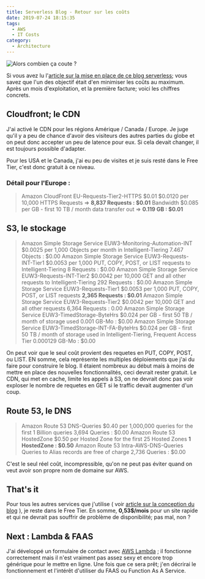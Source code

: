 ```yaml
---
title: Serverless Blog - Retour sur les coûts 
date: 2019-07-24 18:15:35
tags:
  - AWS
  - IT Costs
category:
  - Architecture
---
```

![Alors combien ça coute ?][money] 

Si vous avez lu l'[article sur la mise en place de ce blog serverless][blogserverless]; vous savez que l'un des objectif était d'en minimiser les coûts au maximum. 
Après un mois d'exploitation, et la première facture; voici les chiffres concrets. 
<!-- more -->


## Cloudfront; le CDN 

J'ai activé le CDN pour les régions Amérique / Canada / Europe. Je juge qu'il y a peu de chance d'avoir des visiteurs des autres parties du globe et on peut donc accepter un peu de latence pour eux. Si cela devait changer, il est toujours possible d'adapter. 

Pour les USA et le Canada, j'ai eu peu de visites et je suis resté dans le Free Tier, c'est donc gratuit à ce niveau.  

### Détail pour l'Europe : 

> Amazon CloudFront EU-Requests-Tier2-HTTPS $0.01
> $0.0120 per 10,000 HTTPS Requests => **8,837 Requests : $0.01**
> Bandwidth 
> $0.085 per GB - first 10 TB / month data transfer out => **0.119 GB  : $0.01**



## S3, le stockage

> Amazon Simple Storage Service EUW3-Monitoring-Automation-INT
> $0.0025 per 1,000 Objects per month in Intelligent-Tiering  7.467 Objects : $0.00
> Amazon Simple Storage Service EUW3-Requests-INT-Tier1 
> $0.0053 per 1,000 PUT, COPY, POST, or LIST requests to Intelligent-Tiering 8 Requests : $0.00
> Amazon Simple Storage Service EUW3-Requests-INT-Tier2 
> $0.0042 per 10,000 GET and all other requests to Intelligent-Tiering 292 Requests : $0.00
> Amazon Simple Storage Service EUW3-Requests-Tier1 
> $0.0053 per 1,000 PUT, COPY, POST, or LIST requests **2,365 Requests : $0.01**
> Amazon Simple Storage Service EUW3-Requests-Tier2 
> $0.0042 per 10,000 GET and all other requests 6,364 Requests : 0.00
> Amazon Simple Storage Service EUW3-TimedStorage-ByteHrs 
> $0.024 per GB - first 50 TB / month of storage used  0.001 GB-Mo : $0.00
> Amazon Simple Storage Service EUW3-TimedStorage-INT-FA-ByteHrs 
> $0.024 per GB - first 50 TB / month of storage used in Intelligent-Tiering, Frequent Access Tier 0.000129 GB-Mo : $0.00


On peut voir que le seul coût provient des requetes en PUT, COPY, POST, ou LIST. EN somme, cela représente les multiples déploiements que j'ai du faire pour construire le blog. Il étaient nombreux au début mais à moins de mettre en place des nouvelles fonctionnalités, ceci devrait rester gratuit. 
Le CDN, qui met en cache, limite les appels à S3, on ne devrait donc pas voir exploser le nombre de requetes en GET si le traffic devait augmenter d'un coup. 


## Route 53, le DNS 

> Amazon Route 53 DNS-Queries 
> $0.40 per 1,000,000 queries for the first 1 Billion queries 3,694 Queries : $0.00
> Amazon Route 53 HostedZone 
> $0.50 per Hosted Zone for the first 25 Hosted Zones **1 HostedZone : $0.50**
> Amazon Route 53 Intra-AWS-DNS-Queries 
> Queries to Alias records are free of charge 2,736 Queries : $0.00 

C'est le seul réel coût, incompressible, qu'on ne peut pas éviter quand on veut avoir son propre nom de domaine sur AWS. 
 

## That's it 

Pour tous les autres services que j'utilise ( voir [article sur la conception du blog][blogserverless] ), je reste dans le Free Tier. 
En somme, **0,53$/mois** pour un site rapide et qui ne devrait pas souffrir de problème de disponibilité; pas mal, non ? 

## Next : Lambda & FAAS 

J'ai développé un formulaire de contact avec [AWS Lambda][lmbda] ; il fonctionne correctement mais il n'est vraiment pas assez sexy et encore trop générique pour le mettre en ligne. 
Une fois que ce sera prêt; j'en décrirai le fonctionnement et l'intérêt d'utiliser du FAAS ou Function As A Service. 

[money]: https://i.imgur.com/T6VD4Lp.gif
[blogserverless]: https://www.delsoir.com/2019/06/03/Mettre-en-place-un-blog-Serverless-sur-AWS-avec-integration-continue/
[lmbda]: https://aws.amazon.com/lambda
[sems]: https://aws.amazon.com/ses/
